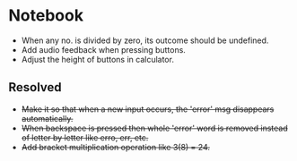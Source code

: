 # Notebook

- When any no. is divided by zero, its outcome should be undefined.
- Add audio feedback when pressing buttons.
- Adjust the height of buttons in calculator.






## Resolved

- ~~Make it so that when a new input occurs, the 'error' msg disappears automatically.~~
- ~~When backspace is pressed then whole 'error' word is removed instead of letter by letter like erro, err, etc.~~
- ~~Add bracket multiplication operation like 3(8) = 24.~~